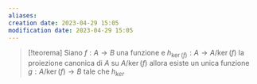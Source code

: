 ```yaml
---
aliases: 
creation date: 2023-04-29 15:05
modification date: 2023-04-29 15:05
---
```


>[!teorema]
>Siano $f : A \to B$ una funzione e $h_{\ker(f)} : A \to A / \ker(f)$ la proiezione canonica di $A$ su $A / \ker(f)$ allora esiste un unica funzione $g : A / \ker(f) \to B$ tale che $h_{ker}$



